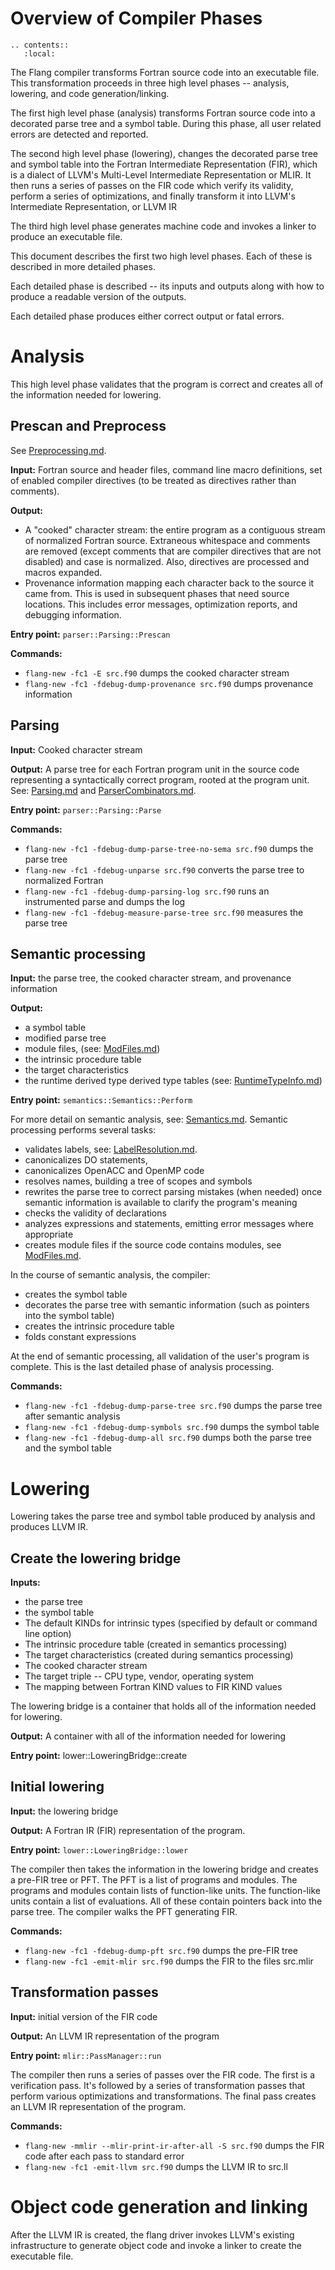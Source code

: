<!--===- docs/Overview.md 
  
   Part of the LLVM Project, under the Apache License v2.0 with LLVM Exceptions.
   See https://llvm.org/LICENSE.txt for license information.
   SPDX-License-Identifier: Apache-2.0 WITH LLVM-exception
  
-->

# Overview of Compiler Phases

```eval_rst
.. contents::
   :local:
```
The Flang compiler transforms Fortran source code into an executable file. 
This transformation proceeds in three high level phases -- analysis, lowering,
and code generation/linking.

The first high level phase (analysis) transforms Fortran source code into a
decorated parse tree and a symbol table.  During this phase, all user
related errors are detected and reported.

The second high level phase (lowering), changes the decorated parse tree and
symbol table into the Fortran Intermediate Representation (FIR), which is a
dialect of LLVM's Multi-Level Intermediate Representation or MLIR.  It then
runs a series of passes on the FIR code which verify its validity, perform a
series of optimizations, and finally transform it into LLVM's Intermediate
Representation, or LLVM IR

The third high level phase generates machine code and invokes a linker to
produce an executable file.

This document describes the first two high level phases.  Each of these is
described in more detailed phases.

Each detailed phase is described -- its inputs and outputs along with how to
produce a readable version of the outputs.

Each detailed phase produces either correct output or fatal errors.

# Analysis

This high level phase validates that the program is correct and creates all of
the information needed for lowering.

## Prescan and Preprocess

See [Preprocessing.md](Preprocessing.md).

**Input:** Fortran source and header files, command line macro definitions,
  set of enabled compiler directives (to be treated as directives rather than
  comments).

**Output:**
- A "cooked" character stream: the entire program as a contiguous stream of
  normalized Fortran source.
  Extraneous whitespace and comments are removed (except comments that are
  compiler directives that are not disabled) and case is normalized.  Also,
  directives are processed and macros expanded.
- Provenance information mapping each character back to the source it came from.
  This is used in subsequent phases that need source locations.  This includes
  error messages, optimization reports, and debugging information.

**Entry point:** `parser::Parsing::Prescan`

**Commands:** 
 - `flang-new -fc1 -E src.f90` dumps the cooked character stream
 - `flang-new -fc1 -fdebug-dump-provenance src.f90` dumps provenance
   information

## Parsing

**Input:** Cooked character stream

**Output:** A parse tree for each Fortran program unit in the source code
representing a syntactically correct program, rooted at the program unit.  See:
[Parsing.md](Parsing.md) and [ParserCombinators.md](ParserCombinators.md).

**Entry point:** `parser::Parsing::Parse`

**Commands:**
  - `flang-new -fc1 -fdebug-dump-parse-tree-no-sema src.f90` dumps the parse tree
  - `flang-new -fc1 -fdebug-unparse src.f90` converts the parse tree to normalized Fortran
  - `flang-new -fc1 -fdebug-dump-parsing-log src.f90` runs an instrumented parse and dumps the log
  - `flang-new -fc1 -fdebug-measure-parse-tree src.f90` measures the parse tree

## Semantic processing

**Input:** the parse tree, the cooked character stream, and provenance
information

**Output:** 
* a symbol table
* modified parse tree
* module files, (see: [ModFiles.md](ModFiles.md))
* the intrinsic procedure table
* the target characteristics
* the runtime derived type derived type tables (see: [RuntimeTypeInfo.md](RuntimeTypeInfo.md))

**Entry point:** `semantics::Semantics::Perform`

For more detail on semantic analysis, see: [Semantics.md](Semantics.md).
Semantic processing performs several tasks: 
* validates labels, see: [LabelResolution.md](LabelResolution.md).
* canonicalizes DO statements, 
* canonicalizes OpenACC and OpenMP code
* resolves names, building a tree of scopes and symbols
* rewrites the parse tree to correct parsing mistakes (when needed) once semantic information is available to clarify the program's meaning
* checks the validity of declarations
* analyzes expressions and statements, emitting error messages where appropriate
* creates module files if the source code contains modules, 
  see [ModFiles.md](ModFiles.md).

In the course of semantic analysis, the compiler:
* creates the symbol table
* decorates the parse tree with semantic information (such as pointers into the symbol table)
* creates the intrinsic procedure table
* folds constant expressions

At the end of semantic processing, all validation of the user's program is complete.  This is the last detailed phase of analysis processing.

**Commands:**
  - `flang-new -fc1 -fdebug-dump-parse-tree src.f90` dumps the parse tree after semantic analysis
  - `flang-new -fc1 -fdebug-dump-symbols src.f90` dumps the symbol table
  - `flang-new -fc1 -fdebug-dump-all src.f90` dumps both the parse tree and the symbol table

# Lowering

Lowering takes the parse tree and symbol table produced by analysis and
produces LLVM IR.

## Create the lowering bridge

**Inputs:** 
  - the parse tree
  - the symbol table
  - The default KINDs for intrinsic types (specified by default or command line option)
  - The intrinsic procedure table (created in semantics processing)
  - The target characteristics (created during semantics processing)
  - The cooked character stream
  - The target triple -- CPU type, vendor, operating system
  - The mapping between Fortran KIND values to FIR KIND values

The lowering bridge is a container that holds all of the information needed for lowering.

**Output:** A container with all of the information needed for lowering

**Entry point:** lower::LoweringBridge::create

## Initial lowering

**Input:** the lowering bridge

**Output:** A Fortran IR (FIR) representation of the program.

**Entry point:** `lower::LoweringBridge::lower`

The compiler then takes the information in the lowering bridge and creates a
pre-FIR tree or PFT.  The PFT is a list of programs and modules.  The programs
and modules contain lists of function-like units.  The function-like units
contain a list of evaluations.  All of these contain pointers back into the
parse tree.  The compiler walks the PFT generating FIR.

**Commands:**
  - `flang-new -fc1 -fdebug-dump-pft src.f90` dumps the pre-FIR tree
  - `flang-new -fc1 -emit-mlir src.f90` dumps the FIR to the files src.mlir

## Transformation passes

**Input:** initial version of the FIR code

**Output:** An LLVM IR representation of the program

**Entry point:** `mlir::PassManager::run`

The compiler then runs a series of passes over the FIR code.  The first is a
verification pass.  It's followed by a series of transformation passes that
perform various optimizations and transformations.  The final pass creates an
LLVM IR representation of the program.

**Commands:**
  - `flang-new -mmlir --mlir-print-ir-after-all -S src.f90` dumps the FIR code after each pass to standard error
  - `flang-new -fc1 -emit-llvm src.f90` dumps the LLVM IR to src.ll

# Object code generation and linking

After the LLVM IR is created, the flang driver invokes LLVM's existing
infrastructure to generate object code and invoke a linker to create the
executable file.
